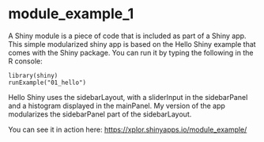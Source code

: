 # module_example_1
A Shiny module is a piece of code that is included as part of a Shiny app. This simple modularized shiny app is based on the Hello Shiny example that comes with the Shiny package. You can run it by typing the following in the R console:

``` {.r}
library(shiny)
runExample("01_hello")
``` 

Hello Shiny uses the sidebarLayout, with a sliderInput in the sidebarPanel and a histogram displayed in the mainPanel. My version of the app modularizes the sidebarPanel part of the sidebarLayout. 

You can see it in action here: <https://xplor.shinyapps.io/module_example/>
